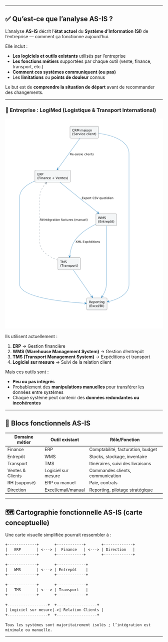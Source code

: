 
---

## ✅ Qu’est-ce que l’analyse AS-IS ?

L’analyse **AS-IS** décrit l’**état actuel** du **Système d’Information (SI)** de l’entreprise — comment ça fonctionne aujourd’hui.

Elle inclut :

* **Les logiciels et outils existants** utilisés par l’entreprise
* **Les fonctions métiers** supportées par chaque outil (vente, finance, transport, etc.)
* **Comment ces systèmes communiquent (ou pas)**
* Les **limitations** ou **points de douleur** connus

Le but est de **comprendre la situation de départ** avant de recommander des changements.

---

### 🏢 Entreprise : LogiMed (Logistique & Transport International)

![image](bla2.png)

Ils utilisent actuellement :

1. **ERP** → Gestion financière
2. **WMS (Warehouse Management System)** → Gestion d’entrepôt
3. **TMS (Transport Management System)** → Expéditions et transport
4. **Logiciel sur mesure** → Suivi de la relation client

Mais ces outils sont :

* **Peu ou pas intégrés**
* Probablement des **manipulations manuelles** pour transférer les données entre systèmes
* Chaque système peut contenir des **données redondantes ou incohérentes**

---

## 🧩 Blocs fonctionnels AS-IS

| Domaine métier   | Outil existant      | Rôle/Fonction                     |
| ---------------- | ------------------- | --------------------------------- |
| Finance          | ERP                 | Comptabilité, facturation, budget |
| Entrepôt         | WMS                 | Stocks, stockage, inventaire      |
| Transport        | TMS                 | Itinéraires, suivi des livraisons |
| Ventes & Clients | Logiciel sur mesure | Commandes clients, communication  |
| RH (supposé)     | ERP ou manuel       | Paie, contrats                    |
| Direction        | Excel/email/manual  | Reporting, pilotage stratégique   |

---

## 🗺️ Cartographie fonctionnelle AS-IS (carte conceptuelle)

Une carte visuelle simplifiée pourrait ressembler à :

```
+-------------+       +------------+       +-------------+  
|   ERP       | <---> |  Finance   | <---> | Direction   |  
+-------------+       +------------+       +-------------+  

+-------------+       +-------------+  
|   WMS       | <---> | Entrepôt    |  
+-------------+       +-------------+  

+-------------+       +-------------+  
|   TMS       | <---> | Transport   |  
+-------------+       +-------------+  

+------------------+  +------------------+  
| Logiciel sur mesure|->| Relation Clients |  
+------------------+  +------------------+  

Tous les systèmes sont majoritairement isolés ; l’intégration est minimale ou manuelle.  
```

---
